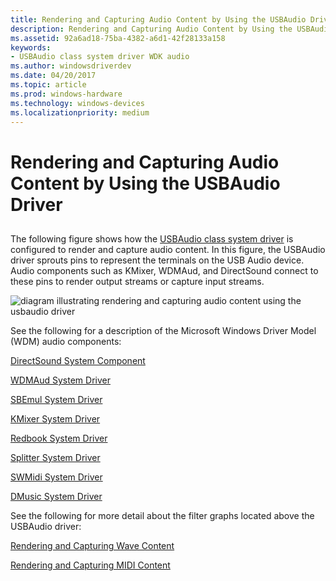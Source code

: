 ```yaml
---
title: Rendering and Capturing Audio Content by Using the USBAudio Driver
description: Rendering and Capturing Audio Content by Using the USBAudio Driver
ms.assetid: 92a6ad18-75ba-4382-a6d1-42f28133a158
keywords:
- USBAudio class system driver WDK audio
ms.author: windowsdriverdev
ms.date: 04/20/2017
ms.topic: article
ms.prod: windows-hardware
ms.technology: windows-devices
ms.localizationpriority: medium
---
```


# Rendering and Capturing Audio Content by Using the USBAudio Driver


## <span id="ddk_rendering_and_capturing_audio_content_by_using_the_usbaudio_driver"></span><span id="DDK_RENDERING_AND_CAPTURING_AUDIO_CONTENT_BY_USING_THE_USBAUDIO_DRIVER"></span>


The following figure shows how the [USBAudio class system driver](kernel-mode-wdm-audio-components.md#usbaudio_class_system_driver) is configured to render and capture audio content. In this figure, the USBAudio driver sprouts pins to represent the terminals on the USB Audio device. Audio components such as KMixer, WDMAud, and DirectSound connect to these pins to render output streams or capture input streams.

![diagram illustrating rendering and capturing audio content using the usbaudio driver](images/usbaud.png)

See the following for a description of the Microsoft Windows Driver Model (WDM) audio components:

[DirectSound System Component](user-mode-wdm-audio-components.md#directsound_system_component)

[WDMAud System Driver](user-mode-wdm-audio-components.md#wdmaud_system_driver)

[SBEmul System Driver](kernel-mode-wdm-audio-components.md#sbemul_system_driver)

[KMixer System Driver](kernel-mode-wdm-audio-components.md#kmixer_system_driver)

[Redbook System Driver](kernel-mode-wdm-audio-components.md#redbook_system_driver)

[Splitter System Driver](kernel-mode-wdm-audio-components.md#splitter_system_driver)

[SWMidi System Driver](kernel-mode-wdm-audio-components.md#swmidi_system_driver)

[DMusic System Driver](kernel-mode-wdm-audio-components.md#dmusic_system_driver)

See the following for more detail about the filter graphs located above the USBAudio driver:

[Rendering and Capturing Wave Content](rendering-and-capturing-wave-content.md)

[Rendering and Capturing MIDI Content](rendering-and-capturing-midi-content.md)

 

 




